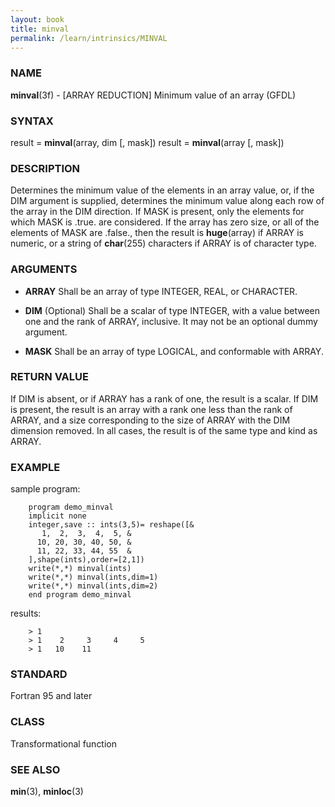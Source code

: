 ```yaml
---
layout: book
title: minval
permalink: /learn/intrinsics/MINVAL
---
```

### NAME

__minval__(3f) - \[ARRAY REDUCTION\] Minimum value of an array
(GFDL)

### SYNTAX

result = __minval__(array, dim \[, mask\]) result = __minval__(array \[,
mask\])

### DESCRIPTION

Determines the minimum value of the elements in an array value, or, if
the DIM argument is supplied, determines the minimum value along each
row of the array in the DIM direction. If MASK is present, only the
elements for which MASK is .true. are considered. If the array has zero
size, or all of the elements of MASK are .false., then the result is
__huge__(array) if ARRAY is numeric, or a string of __char__(255)
characters if ARRAY is of character type.

### ARGUMENTS

  - __ARRAY__
    Shall be an array of type INTEGER, REAL, or CHARACTER.

  - __DIM__
    (Optional) Shall be a scalar of type INTEGER, with a value between
    one and the rank of ARRAY, inclusive. It may not be an optional
    dummy argument.

  - __MASK__
    Shall be an array of type LOGICAL, and conformable with ARRAY.

### RETURN VALUE

If DIM is absent, or if ARRAY has a rank of one, the result is a scalar.
If DIM is present, the result is an array with a rank one less than the
rank of ARRAY, and a size corresponding to the size of ARRAY with the
DIM dimension removed. In all cases, the result is of the same type and
kind as ARRAY.

### EXAMPLE

sample program:

```
    program demo_minval
    implicit none
    integer,save :: ints(3,5)= reshape([&
       1,  2,  3,  4,  5, &
      10, 20, 30, 40, 50, &
      11, 22, 33, 44, 55  &
    ],shape(ints),order=[2,1])
    write(*,*) minval(ints)
    write(*,*) minval(ints,dim=1)
    write(*,*) minval(ints,dim=2)
    end program demo_minval
```

results:

```
    > 1
    > 1    2     3     4     5
    > 1   10    11
```

### STANDARD

Fortran 95 and later

### CLASS

Transformational function

### SEE ALSO

__min__(3), __minloc__(3)
